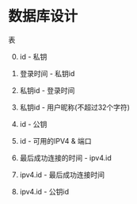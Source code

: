 # 数据库设计

表

0. id - 私钥
1. 登录时间 - 私钥id
2. 私钥id - 登录时间
3. 私钥id - 用户昵称(不超过32个字符)

10. id - 公钥

100. id - 可用的IPV4 & 端口
101. 最后成功连接的时间 - ipv4.id
102. ipv4.id - 最后成功连接时间
103. ipv4.id - 公钥id


